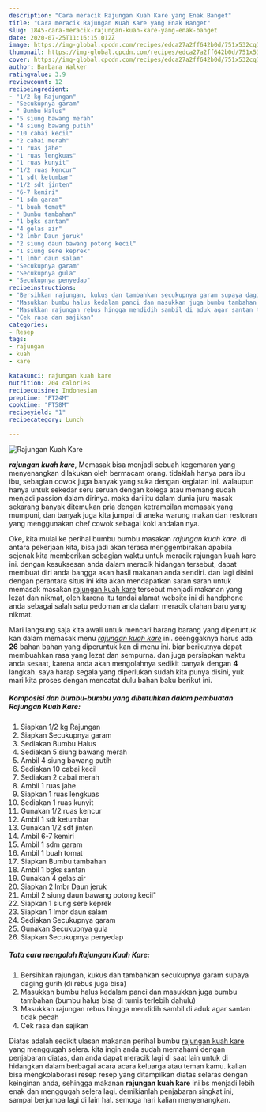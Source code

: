 ```yaml
---
description: "Cara meracik Rajungan Kuah Kare yang Enak Banget"
title: "Cara meracik Rajungan Kuah Kare yang Enak Banget"
slug: 1845-cara-meracik-rajungan-kuah-kare-yang-enak-banget
date: 2020-07-25T11:16:15.012Z
image: https://img-global.cpcdn.com/recipes/edca27a2ff642b0d/751x532cq70/rajungan-kuah-kare-foto-resep-utama.jpg
thumbnail: https://img-global.cpcdn.com/recipes/edca27a2ff642b0d/751x532cq70/rajungan-kuah-kare-foto-resep-utama.jpg
cover: https://img-global.cpcdn.com/recipes/edca27a2ff642b0d/751x532cq70/rajungan-kuah-kare-foto-resep-utama.jpg
author: Barbara Walker
ratingvalue: 3.9
reviewcount: 12
recipeingredient:
- "1/2 kg Rajungan"
- "Secukupnya garam"
- " Bumbu Halus"
- "5 siung bawang merah"
- "4 siung bawang putih"
- "10 cabai kecil"
- "2 cabai merah"
- "1 ruas jahe"
- "1 ruas lengkuas"
- "1 ruas kunyit"
- "1/2 ruas kencur"
- "1 sdt ketumbar"
- "1/2 sdt jinten"
- "6-7 kemiri"
- "1 sdm garam"
- "1 buah tomat"
- " Bumbu tambahan"
- "1 bgks santan"
- "4 gelas air"
- "2 lmbr Daun jeruk"
- "2 siung daun bawang potong kecil"
- "1 siung sere keprek"
- "1 lmbr daun salam"
- "Secukupnya garam"
- "Secukupnya gula"
- "Secukupnya penyedap"
recipeinstructions:
- "Bersihkan rajungan, kukus dan tambahkan secukupnya garam supaya daging gurih (di rebus juga bisa)"
- "Masukkan bumbu halus kedalam panci dan masukkan juga bumbu tambahan (bumbu halus bisa di tumis terlebih dahulu)"
- "Masukkan rajungan rebus hingga mendidih sambil di aduk agar santan tidak pecah"
- "Cek rasa dan sajikan"
categories:
- Resep
tags:
- rajungan
- kuah
- kare

katakunci: rajungan kuah kare 
nutrition: 204 calories
recipecuisine: Indonesian
preptime: "PT24M"
cooktime: "PT58M"
recipeyield: "1"
recipecategory: Lunch

---
```



![Rajungan Kuah Kare](https://img-global.cpcdn.com/recipes/edca27a2ff642b0d/751x532cq70/rajungan-kuah-kare-foto-resep-utama.jpg)

<b><i>rajungan kuah kare</i></b>, Memasak bisa menjadi sebuah kegemaran yang menyenangkan dilakukan oleh bermacam orang. tidaklah hanya para ibu ibu, sebagian cowok juga banyak yang suka dengan kegiatan ini. walaupun hanya untuk sekedar seru seruan dengan kolega atau memang sudah menjadi passion dalam dirinya. maka dari itu dalam dunia juru masak sekarang banyak ditemukan pria dengan ketrampilan memasak yang mumpuni, dan banyak juga kita jumpai di aneka warung makan dan restoran yang menggunakan chef cowok sebagai koki andalan nya.



Oke, kita mulai ke perihal bumbu bumbu masakan <i>rajungan kuah kare</i>. di antara pekerjaan kita, bisa jadi akan terasa menggembirakan apabila sejenak kita memberikan sebagian waktu untuk meracik rajungan kuah kare ini. dengan kesuksesan anda dalam meracik hidangan tersebut, dapat membuat diri anda bangga akan hasil makanan anda sendiri. dan lagi disini dengan perantara situs ini kita akan mendapatkan saran saran untuk memasak masakan <u>rajungan kuah kare</u> tersebut menjadi makanan yang lezat dan nikmat, oleh karena itu tandai alamat website ini di handphone anda sebagai salah satu pedoman anda dalam meracik olahan baru yang nikmat.


Mari langsung saja kita awali untuk mencari barang barang yang diperuntuk kan dalam memasak menu <u><i>rajungan kuah kare</i></u> ini. seenggaknya harus ada <b>26</b> bahan bahan yang diperuntuk kan di menu ini. biar berikutnya dapat membuahkan rasa yang lezat dan sempurna. dan juga persiapkan waktu anda sesaat, karena anda akan mengolahnya sedikit banyak dengan <b>4</b> langkah. saya harap segala yang diperlukan sudah kita punya disini, yuk mari kita proses dengan mencatat dulu bahan baku berikut ini.

<!--inarticleads1-->

##### Komposisi dan bumbu-bumbu yang dibutuhkan dalam pembuatan Rajungan Kuah Kare:

1. Siapkan 1/2 kg Rajungan
1. Siapkan Secukupnya garam
1. Sediakan  Bumbu Halus
1. Sediakan 5 siung bawang merah
1. Ambil 4 siung bawang putih
1. Sediakan 10 cabai kecil
1. Sediakan 2 cabai merah
1. Ambil 1 ruas jahe
1. Siapkan 1 ruas lengkuas
1. Sediakan 1 ruas kunyit
1. Gunakan 1/2 ruas kencur
1. Ambil 1 sdt ketumbar
1. Gunakan 1/2 sdt jinten
1. Ambil 6-7 kemiri
1. Ambil 1 sdm garam
1. Ambil 1 buah tomat
1. Siapkan  Bumbu tambahan
1. Ambil 1 bgks santan
1. Gunakan 4 gelas air
1. Siapkan 2 lmbr Daun jeruk
1. Ambil 2 siung daun bawang potong kecil&#34;
1. Siapkan 1 siung sere keprek
1. Siapkan 1 lmbr daun salam
1. Sediakan Secukupnya garam
1. Gunakan Secukupnya gula
1. Siapkan Secukupnya penyedap




<!--inarticleads2-->

##### Tata cara mengolah Rajungan Kuah Kare:

1. Bersihkan rajungan, kukus dan tambahkan secukupnya garam supaya daging gurih (di rebus juga bisa)
1. Masukkan bumbu halus kedalam panci dan masukkan juga bumbu tambahan (bumbu halus bisa di tumis terlebih dahulu)
1. Masukkan rajungan rebus hingga mendidih sambil di aduk agar santan tidak pecah
1. Cek rasa dan sajikan




Diatas adalah sedikit ulasan makanan perihal bumbu <u>rajungan kuah kare</u> yang menggugah selera. kita ingin anda sudah memahami dengan penjabaran diatas, dan anda dapat meracik lagi di saat lain untuk di hidangkan dalam berbagai acara acara keluarga atau teman kamu. kalian bisa mengkolaborasi resep resep yang ditampilkan diatas selaras dengan keinginan anda, sehingga makanan <b>rajungan kuah kare</b> ini bs menjadi lebih enak dan menggugah selera lagi. demikianlah penjabaran singkat ini, sampai berjumpa lagi di lain hal. semoga hari kalian menyenangkan.

